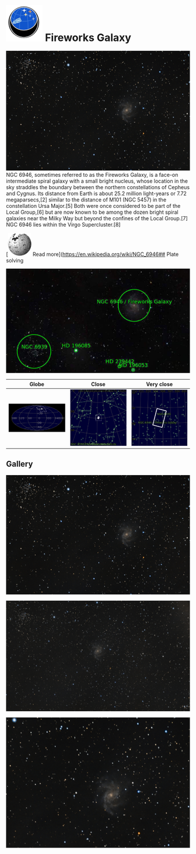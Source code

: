 # ![](..//Imaging//Common/pyl-tiny.png) Fireworks Galaxy
![IMG](..//Imaging//HD/Fireworks_Galaxy+00+co.jpg)
NGC 6946, sometimes referred to as the Fireworks Galaxy, is a face-on intermediate spiral galaxy with a small bright nucleus, whose location in the sky straddles the boundary between the northern constellations of Cepheus and Cygnus. Its distance from Earth is about 25.2 million light-years or 7.72 megaparsecs,[2] similar to the distance of M101 (NGC 5457) in the constellation Ursa Major.[5] Both were once considered to be part of the Local Group,[6] but are now known to be among the dozen bright spiral galaxies near the Milky Way but beyond the confines of the Local Group.[7] NGC 6946 lies within the Virgo Supercluster.[8]

[![](..//Imaging//Common/Wikipedia.png) Read more](https://en.wikipedia.org/wiki/NGC_6946## Plate solving 


![IMG](..//Imaging//HD/Fireworks_Galaxy_Annotated.jpg)


| Globe | Close | Very close |
| ----- | ----- | ----- |
|![IMG](..//Imaging//HD/Fireworks_Galaxy_Globe.jpg) |![IMG](..//Imaging//HD/Fireworks_Galaxy_Close.jpg) |![IMG](..//Imaging//HD/Fireworks_Galaxy_Closer.jpg) |

## Gallery
![IMG](..//Imaging//HD/Fireworks_Galaxy+00+co.jpg) 

![IMG](..//Imaging//HD/Fireworks_Galaxy+01+co.jpg) 

![IMG](..//Imaging//HD/Fireworks_Galaxy+02+co.jpg) 

